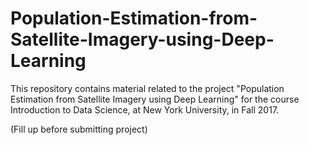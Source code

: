 # Population-Estimation-from-Satellite-Imagery-using-Deep-Learning

This repository contains material related to the project "Population Estimation from Satellite Imagery using Deep Learning" for the course Introduction to Data Science, at New York University, in Fall 2017.


(Fill up before submitting project)
